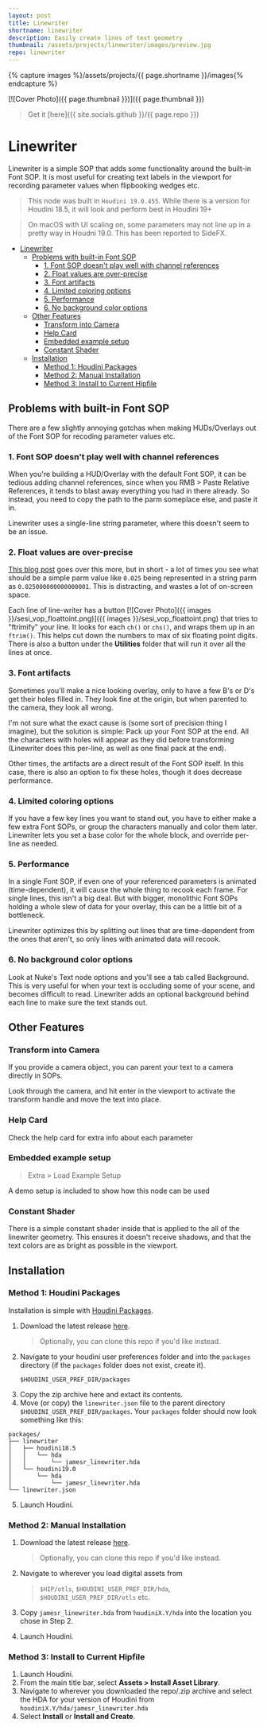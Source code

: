 ```yaml
---
layout: post
title: Linewriter
shortname: linewriter
description: Easily create lines of text geometry
thumbnail: /assets/projects/linewriter/images/preview.jpg
repo: linewriter
---
```


{% capture images %}/assets/projects/{{ page.shortname }}/images{% endcapture %}

[![Cover Photo]({{ page.thumbnail }})]({{ page.thumbnail }})

> Get it [here]({{ site.socials.github }}/{{ page.repo }}) <a class="fab fa-github" href="{{ site.socials.github }}/{{ page.repo }}"></a>


# Linewriter

Linewriter is a simple SOP that adds some functionality around the built-in Font
SOP. It is most useful for creating text labels in the viewport for recording
parameter values when flipbooking wedges etc.

> This node was built in `Houdini 19.0.455`. While there is a version for
> Houdini 18.5, it will look and perform best in Houdini 19+

> On macOS with UI scaling on, some parameters may not line up in a pretty way in
> Houdni 19.0. This has been reported to SideFX.

- [Linewriter](#linewriter)
  - [Problems with built-in Font SOP](#problems-with-built-in-font-sop)
    - [1. Font SOP doesn't play well with channel references](#1-font-sop-doesnt-play-well-with-channel-references)
    - [2. Float values are over-precise](#2-float-values-are-over-precise)
    - [3. Font artifacts](#3-font-artifacts)
    - [4. Limited coloring options](#4-limited-coloring-options)
    - [5. Performance](#5-performance)
    - [6. No background color options](#6-no-background-color-options)
  - [Other Features](#other-features)
    - [Transform into Camera](#transform-into-camera)
    - [Help Card](#help-card)
    - [Embedded example setup](#embedded-example-setup)
    - [Constant Shader](#constant-shader)
  - [Installation](#installation)
    - [Method 1: Houdini Packages](#method-1-houdini-packages)
    - [Method 2: Manual Installation](#method-2-manual-installation)
    - [Method 3: Install to Current Hipfile](#method-3-install-to-current-hipfile)


## Problems with built-in Font SOP

There are a few slightly annoying gotchas when making HUDs/Overlays out of the
Font SOP for recoding parameter values etc.

### 1. Font SOP doesn't play well with channel references

When you're building a HUD/Overlay with the default Font SOP, it can be tedious
adding channel references, since when you RMB > Paste Relative References, it
tends to blast away everything you had in there already. So instead, you need to
copy the path to the parm someplace else, and paste it in.

Linewriter uses a single-line string parameter, where this doesn't seem to be an
issue.

### 2. Float values are over-precise

[This blog post](https://www.jamesrobinsonvfx.com/tips/2021/08/19/ftrim-function/)
goes over this more, but in short - a lot of times you see what should be a simple
parm value like `0.025` being represented in a string parm as
`0.025000000000000001`. This is distracting, and wastes a lot of on-screen space.

Each line of line-writer has a button [![Cover Photo]({{ images }}/sesi_vop_floattoint.png)]({{ images }}/sesi_vop_floattoint.png) that tries to "ftrimify" your
line. It looks for each `ch()` or `chs()`, and wraps them up in an `ftrim()`.
This helps cut down the numbers to max of six floating point digits. There is
also a button under the **Utilities** folder that will run it over all the lines
at once.


### 3. Font artifacts

Sometimes you'll make a nice looking overlay, only to have a few B's or D's get
their holes filled in. They look fine at the origin, but when parented to the
camera, they look all wrong.

I'm not sure what the exact cause is (some sort of precision thing I imagine),
but the solution is simple: Pack up your Font SOP at the end. All the
characters with holes will appear as they did before transforming (Linewriter
does this per-line, as well as one final pack at the end).

Other times, the artifacts are a direct result of the Font SOP itself. In this
case, there is also an option to fix these holes, though it does decrease performance.

### 4. Limited coloring options

If you have a few key lines you want to stand out, you have to either make a few
extra Font SOPs, or group the characters manually and color them later.
Linewriter lets you set a base color for the whole block, and override per-line as needed.

### 5. Performance

In a single Font SOP, if even one of your referenced parameters is animated
(time-dependent), it will cause the whole thing to recook each frame. For single
lines, this isn't a big deal. But with bigger, monolithic Font SOPs holding a
whole slew of data for your overlay, this can be a little bit of a bottleneck.

Linewriter optimizes this by splitting out lines that are time-dependent from
the ones that aren't, so only lines with animated data will recook.

### 6. No background color options

Look at Nuke's Text node options and you'll see a tab called Background. This is
very useful for when your text is occluding some of your scene, and becomes
difficult to read. Linewriter adds an optional background behind each line to
make sure the text stands out.

## Other Features

### Transform into Camera

If you provide a camera object, you can parent your text to a camera directly
in SOPs.

Look through the camera, and hit enter in the viewport to activate the transform
handle and move the text into place.

### Help Card

Check the help card for extra info about each parameter

###  Embedded example setup

> Extra > Load Example Setup

A demo setup is included to show how this node can be used

### Constant Shader

There is a simple constant shader inside that is applied to the all of the
linewriter geometry. This ensures it doesn't receive shadows, and that the
text colors are as bright as possible in the viewport.

## Installation

### Method 1: Houdini Packages

Installation is simple with [Houdini Packages](https://www.sidefx.com/docs/houdini/ref/plugins.html).

1. Download the latest release [here](https://github.com/jamesrobinsonvfx/linewriter/releases/latest/download/linewriter.zip).
   > Optionally, you can clone this repo if you'd like instead.
2. Navigate to your houdini user preferences folder and into the `packages`
   directory (if the `packages` folder does not exist, create it).
   ```
   $HOUDINI_USER_PREF_DIR/packages
   ```
3. Copy the zip archive here and extact its contents.
4. Move (or copy) the `linewriter.json` file to the parent directory
   `$HOUDINI_USER_PREF_DIR/packages`. Your `packages` folder should now look
   something like this:
```
packages/
├── linewriter
│   ├── houdini18.5
│   │   └── hda
│   │       └── jamesr_linewriter.hda
│   └── houdini19.0
│       └── hda
│           └── jamesr_linewriter.hda
└── linewriter.json
```

5. Launch Houdini.


### Method 2: Manual Installation

1. Download the latest release [here](https://github.com/jamesrobinsonvfx/linewriter/releases/latest/download/linewriter.zip).
   > Optionally, you can clone this repo if you'd like instead.
2. Navigate to wherever you load digital assets from
    > `$HIP/otls`, `$HOUDINI_USER_PREF_DIR/hda`, `$HOUDINI_USER_PREF_DIR/otls` etc.
3. Copy `jamesr_linewriter.hda` from `houdiniX.Y/hda` into the location you chose in Step 2.

4. Launch Houdini.

### Method 3: Install to Current Hipfile

1. Launch Houdini.
2. From the main title bar, select **Assets > Install Asset Library**.
3. Navigate to wherever you downloaded the repo/.zip archive and select the HDA for your version of Houdini from `houdiniX.Y/hda/jamesr_linewriter.hda`
4. Select **Install** or **Install and Create**.